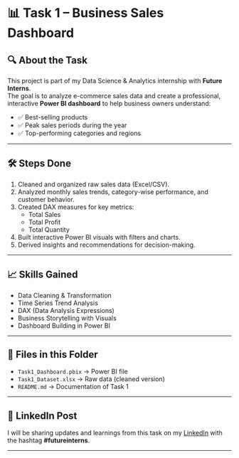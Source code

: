 # 📊 Task 1 – Business Sales Dashboard  

## 🔍 About the Task  
This project is part of my Data Science & Analytics internship with **Future Interns**.  
The goal is to analyze e-commerce sales data and create a professional, interactive **Power BI dashboard** to help business owners understand:  
- ✅ Best-selling products  
- ✅ Peak sales periods during the year  
- ✅ Top-performing categories and regions  

---

## 🛠️ Steps Done  
1. Cleaned and organized raw sales data (Excel/CSV).  
2. Analyzed monthly sales trends, category-wise performance, and customer behavior.  
3. Created DAX measures for key metrics:  
   - Total Sales  
   - Total Profit  
   - Total Quantity  
4. Built interactive Power BI visuals with filters and charts.  
5. Derived insights and recommendations for decision-making.  

---

## 📈 Skills Gained  
- Data Cleaning & Transformation  
- Time Series Trend Analysis  
- DAX (Data Analysis Expressions)  
- Business Storytelling with Visuals  
- Dashboard Building in Power BI  

---

## 📂 Files in this Folder  
- `Task1_Dashboard.pbix` → Power BI file  
- `Task1_Dataset.xlsx` → Raw data (cleaned version)  
- `README.md` → Documentation of Task 1  

---

## 🔗 LinkedIn Post  
I will be sharing updates and learnings from this task on my [LinkedIn](https://linkedin.com) with the hashtag **#futureinterns**.  

---

